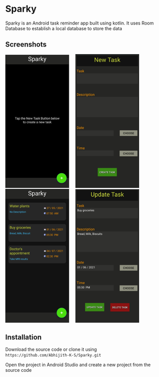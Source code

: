 # Sparky
Sparky is an Android task reminder app built using kotlin. It uses Room Database to establish a local database to store the data

## Screenshots
<p>
<img src="images/home.jpg" width=200>
&nbsp &nbsp
<img src="images/newtask.jpg" width=200>
&nbsp &nbsp
<img src="images/list.jpg" width=200>
&nbsp &nbsp
<img src="images/updatetask.jpg" width=200>
</p>

## Installation
Download the source code or clone it using <br>
`https://github.com/Abhijith-K-S/Sparky.git`

Open the project in Android Studio and create a new project from the source code
